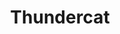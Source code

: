---
title: "Thundercat"
summary: "Stephen Bruner , better known by his stage name Thundercat, is an American multi-genre bass player from Los Angeles, California. He has released many studio albums since 2011, and is most noted for his work with producer , and thrash band . Also member of group."
image: "thundercat.jpg"
apple_music_artist_url: "https://music.apple.com/gb/artist/thundercat/367322286"
---